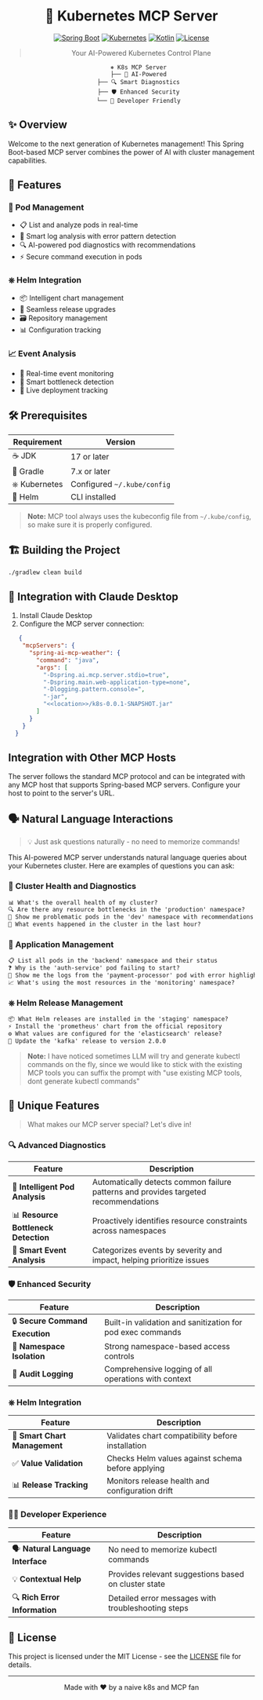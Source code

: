 <div align="center">

# 🎯 Kubernetes MCP Server

[![Spring Boot](https://img.shields.io/badge/Spring%20Boot-3.x-brightgreen.svg)](https://spring.io/projects/spring-boot)
[![Kubernetes](https://img.shields.io/badge/Kubernetes-1.x-326CE5.svg)](https://kubernetes.io/)
[![Kotlin](https://img.shields.io/badge/Kotlin-1.x-7541E8.svg)](https://kotlinlang.org/)
[![License](https://img.shields.io/badge/License-MIT-blue.svg)](LICENSE)

> Your AI-Powered Kubernetes Control Plane

```ascii
    ⎈ K8s MCP Server
    ├── 🤖 AI-Powered
    ├── 🔍 Smart Diagnostics
    ├── 🛡️ Enhanced Security
    └── 🚀 Developer Friendly
```

</div>

## ✨ Overview

Welcome to the next generation of Kubernetes management! This Spring Boot-based MCP server combines the power of AI with cluster management capabilities.

## 🎁 Features

### 🔄 Pod Management
- 📋 List and analyze pods in real-time
- 📝 Smart log analysis with error pattern detection
- 🔍 AI-powered pod diagnostics with recommendations
- ⚡ Secure command execution in pods

### ⎈ Helm Integration
- 📦 Intelligent chart management
- 🔄 Seamless release upgrades
- 🗃️ Repository management
- 📊 Configuration tracking

### 📈 Event Analysis
- 🎯 Real-time event monitoring
- 🚨 Smart bottleneck detection
- 📱 Live deployment tracking

## 🛠️ Prerequisites

| Requirement | Version |
|------------|----------|
| ☕ JDK | 17 or later |
| 🐘 Gradle | 7.x or later |
| ⎈ Kubernetes | Configured `~/.kube/config` |
| 🎡 Helm | CLI installed |

> **Note:** MCP tool always uses the kubeconfig file from `~/.kube/config`, so make sure it is properly configured.

## 🏗️ Building the Project

```bash
./gradlew clean build
```

## 🤝 Integration with Claude Desktop

1. Install Claude Desktop
2. Configure the MCP server connection:
```json
   {
    "mcpServers": {
      "spring-ai-mcp-weather": {
        "command": "java",
        "args": [
          "-Dspring.ai.mcp.server.stdio=true",
          "-Dspring.main.web-application-type=none",
          "-Dlogging.pattern.console=",
          "-jar",          
          "<<location>>/k8s-0.0.1-SNAPSHOT.jar"
        ]
      }
    }
  }
```

## Integration with Other MCP Hosts

The server follows the standard MCP protocol and can be integrated with any MCP host that supports Spring-based MCP servers. Configure your host to point to the server's URL.

## 🗣️ Natural Language Interactions

> 💡 Just ask questions naturally - no need to memorize commands!

This AI-powered MCP server understands natural language queries about your Kubernetes cluster. Here are examples of questions you can ask:

### 🏥 Cluster Health and Diagnostics
```markdown
📊 What's the overall health of my cluster?
🔍 Are there any resource bottlenecks in the 'production' namespace?
🚨 Show me problematic pods in the 'dev' namespace with recommendations
📅 What events happened in the cluster in the last hour?
```

### 📱 Application Management
```markdown
📋 List all pods in the 'backend' namespace and their status
❓ Why is the 'auth-service' pod failing to start?
📝 Show me the logs from the 'payment-processor' pod with error highlighting
📈 What's using the most resources in the 'monitoring' namespace?
```

### ⎈ Helm Release Management
```markdown
📦 What Helm releases are installed in the 'staging' namespace?
⚡ Install the 'prometheus' chart from the official repository
⚙️ What values are configured for the 'elasticsearch' release?
🔄 Update the 'kafka' release to version 2.0.0
```

> **Note:** I have noticed sometimes LLM will try and generate kubectl commands on the fly, since we would like to stick with the existing MCP tools you can suffix the prompt with "use existing MCP tools, dont generate kubectl commands"

## 🌟 Unique Features

> What makes our MCP server special? Let's dive in!

### 🔍 Advanced Diagnostics
| Feature | Description |
|---------|-------------|
| 🤖 **Intelligent Pod Analysis** | Automatically detects common failure patterns and provides targeted recommendations |
| 📊 **Resource Bottleneck Detection** | Proactively identifies resource constraints across namespaces |
| 🎯 **Smart Event Analysis** | Categorizes events by severity and impact, helping prioritize issues |

### 🛡️ Enhanced Security
| Feature | Description |
|---------|-------------|
| 🔒 **Secure Command Execution** | Built-in validation and sanitization for pod exec commands |
| 🏰 **Namespace Isolation** | Strong namespace-based access controls |
| 📝 **Audit Logging** | Comprehensive logging of all operations with context |

### ⎈ Helm Integration
| Feature | Description |
|---------|-------------|
| 🎯 **Smart Chart Management** | Validates chart compatibility before installation |
| ✅ **Value Validation** | Checks Helm values against schema before applying |
| 📊 **Release Tracking** | Monitors release health and configuration drift |

### 👩‍💻 Developer Experience
| Feature | Description |
|---------|-------------|
| 🗣️ **Natural Language Interface** | No need to memorize kubectl commands |
| 💡 **Contextual Help** | Provides relevant suggestions based on cluster state |
| 🔍 **Rich Error Information** | Detailed error messages with troubleshooting steps |

## 📄 License

This project is licensed under the MIT License - see the [LICENSE](LICENSE) file for details.

---
<div align="center">
Made with ❤️ by a naive k8s and MCP fan
</div>
